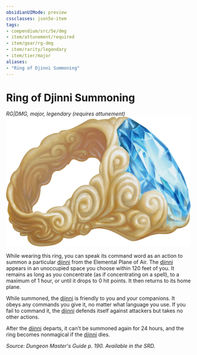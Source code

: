 ```yaml
---
obsidianUIMode: preview
cssclasses: json5e-item
tags:
- compendium/src/5e/dmg
- item/attunement/required
- item/gear/rg-dmg
- item/rarity/legendary
- item/tier/major
aliases: 
- "Ring of Djinni Summoning"
---
```

# Ring of Djinni Summoning
*RG|DMG, major, legendary (requires attunement)*  
![](https://raw.githubusercontent.com/5etools-mirror-2/5etools-img/main/items/DMG/Ring%20of%20Djinni%20Summoning.webp#right)  


While wearing this ring, you can speak its command word as an action to summon a particular [djinni](djinni.md) from the Elemental Plane of Air. The [djinni](djinni.md) appears in an unoccupied space you choose within 120 feet of you. It remains as long as you concentrate (as if concentrating on a spell), to a maximum of 1 hour, or until it drops to 0 hit points. It then returns to its home plane.

While summoned, the [djinni](djinni.md) is friendly to you and your companions. It obeys any commands you give it, no matter what language you use. If you fail to command it, the [djinni](djinni.md) defends itself against attackers but takes no other actions.

After the [djinni](djinni.md) departs, it can't be summoned again for 24 hours, and the ring becomes nonmagical if the [djinni](djinni.md) dies.

*Source: Dungeon Master's Guide p. 190. Available in the SRD.*